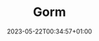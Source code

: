 ---
weight: 300
title: "Gorm"
description: "Gorm学习笔记"
icon: "folder"
date: "2023-05-22T00:34:57+01:00"
lastmod: "2023-05-22T00:34:57+01:00"
draft: false
---